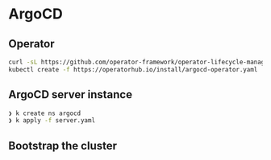 # ArgoCD 

## Operator
```zsh
curl -sL https://github.com/operator-framework/operator-lifecycle-manager/releases/download/v0.20.0/install.sh | bash -s v0.20.0
kubectl create -f https://operatorhub.io/install/argocd-operator.yaml
```

## ArgoCD server instance

```zsh
❯ k create ns argocd
❯ k apply -f server.yaml
```

## Bootstrap the cluster
